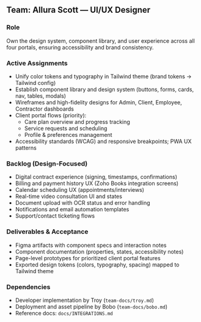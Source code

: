 ## Team: Allura Scott — UI/UX Designer

### Role
Own the design system, component library, and user experience across all four portals, ensuring accessibility and brand consistency.

### Active Assignments
- Unify color tokens and typography in Tailwind theme (brand tokens → Tailwind config)
- Establish component library and design system (buttons, forms, cards, nav, tables, modals)
- Wireframes and high-fidelity designs for Admin, Client, Employee, Contractor dashboards
- Client portal flows (priority):
  - Care plan overview and progress tracking
  - Service requests and scheduling
  - Profile & preferences management
- Accessibility standards (WCAG) and responsive breakpoints; PWA UX patterns

### Backlog (Design-Focused)
- Digital contract experience (signing, timestamps, confirmations)
- Billing and payment history UX (Zoho Books integration screens)
- Calendar scheduling UX (appointments/interviews)
- Real-time video consultation UI and states
- Document upload with OCR status and error handling
- Notifications and email automation templates
- Support/contact ticketing flows

### Deliverables & Acceptance
- Figma artifacts with component specs and interaction notes
- Component documentation (properties, states, accessibility notes)
- Page-level prototypes for prioritized client portal features
- Exported design tokens (colors, typography, spacing) mapped to Tailwind theme

### Dependencies
- Developer implementation by Troy (`team-docs/troy.md`)
- Deployment and asset pipeline by Bobo (`team-docs/bobo.md`)
- Reference docs: `docs/INTEGRATIONS.md`


